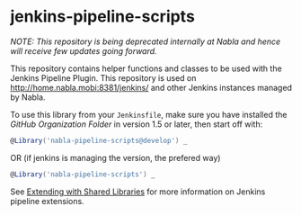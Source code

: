 jenkins-pipeline-scripts
========================

*NOTE: This repository is being deprecated internally at Nabla and hence
will receive few updates going forward.*

This repository contains helper functions and classes to be used with the Jenkins Pipeline Plugin.
This repository is used on http://home.nabla.mobi:8381/jenkins/ and other Jenkins instances managed by Nabla.

To use this library from your `Jenkinsfile`,
make sure you have installed the _GitHub Organization Folder_ in version 1.5 or later,
then start off with:

```groovy
@Library('nabla-pipeline-scripts@develop') _
```

OR (if jenkins is managing the version, the prefered way)

```groovy
@Library('nabla-pipeline-scripts') _
```

See [Extending with Shared Libraries](https://jenkins.io/doc/book/pipeline/shared-libraries/) for more
information on Jenkins pipeline extensions.
